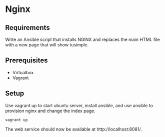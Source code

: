 # Nginx

## Requirements

Write an Ansible script that installs NGINX and replaces the main HTML file with a new page that will show tusimple.

## Prerequisites 

- Virtualbox
- Vagrant

## Setup

Use vagrant up to start ubuntu server, install ansible, and use ansible to provision nginx and change the index page.

    vagrant up

The web service should now be available at http://localhost:8081/.
